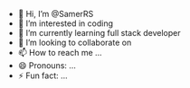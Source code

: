 - 👋 Hi, I’m @SamerRS
- 👀 I’m interested in coding
- 🌱 I’m currently learning full stack developer
- 💞️ I’m looking to collaborate on 
- 📫 How to reach me ...
- 😄 Pronouns: ...
- ⚡ Fun fact: ...

<!---
SamerRS/SamerRS is a ✨ special ✨ repository because its `README.md` (this file) appears on your GitHub profile.
You can click the Preview link to take a look at your changes.
--->
